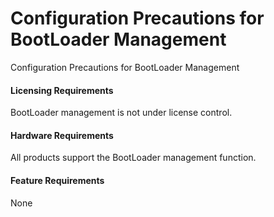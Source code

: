 Configuration Precautions for BootLoader Management
===================================================

Configuration Precautions for BootLoader Management

#### Licensing Requirements

BootLoader management is not under license control.


#### Hardware Requirements

All products support the BootLoader management function.


#### Feature Requirements

None